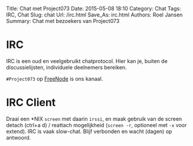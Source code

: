 Title: Chat met Project073
Date: 2015-05-08 18:10
Category: Chat
Tags: IRC, Chat
Slug: chat
Url: /irc.html
Save_As: irc.html
Authors: Roel Jansen
Summary: Chat met bezoekers van Project073

# IRC

IRC is een oud en veelgebruikt chatprotocol. Hier kan je, buiten de
   discussielijsten, individuele deelnemers bereiken.

`#Project073` op [FreeNode](http://freenode.net) is ons kanaal.

# IRC Client

Draai een *NIX `screen` met daarin `irssi`, en maak gebruik van de
   screen detach (ctrl+a d) / reattach mogelijkheid (`screen -r`, optioneel
   met `-x` voor extend). IRC is vaak slow-chat. Blijf verbonden en wacht (dagen) op antwoord.


